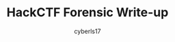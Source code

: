 ---
layout: post
title: [HackCTF Forensic Write-up]
author: "cyberls17"
category: [HackCTF]
tags: [HackCTF]
---